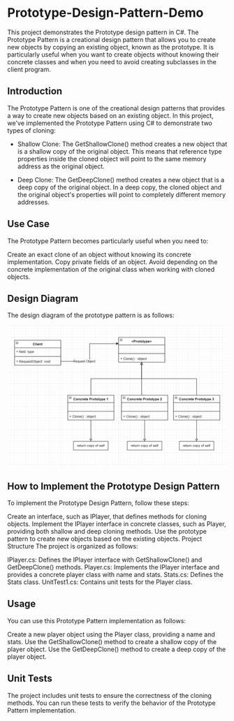 # Prototype-Design-Pattern-Demo

This project demonstrates the Prototype design pattern in C#. The Prototype Pattern is a creational design pattern that allows you to create new objects by copying an existing object, known as the prototype. It is particularly useful when you want to create objects without knowing their concrete classes and when you need to avoid creating subclasses in the client program.

## Introduction
The Prototype Pattern is one of the creational design patterns that provides a way to create new objects based on an existing object. In this project, we've implemented the Prototype Pattern using C# to demonstrate two types of cloning:

- Shallow Clone: The GetShallowClone() method creates a new object that is a shallow copy of the original object. This means that reference type properties inside the cloned object will point to the same memory address as the original object.

- Deep Clone: The GetDeepClone() method creates a new object that is a deep copy of the original object. In a deep copy, the cloned object and the original object's properties will point to completely different memory addresses.

## Use Case
The Prototype Pattern becomes particularly useful when you need to:

Create an exact clone of an object without knowing its concrete implementation.
Copy private fields of an object.
Avoid depending on the concrete implementation of the original class when working with cloned objects.

## Design Diagram
The design diagram of the prototype pattern is as follows:

![](./Prototype-Design-Pattern-img.png)


## How to Implement the Prototype Design Pattern

To implement the Prototype Design Pattern, follow these steps:

Create an interface, such as IPlayer, that defines methods for cloning objects.
Implement the IPlayer interface in concrete classes, such as Player, providing both shallow and deep cloning methods.
Use the prototype pattern to create new objects based on the existing objects.
Project Structure
The project is organized as follows:

IPlayer.cs: Defines the IPlayer interface with GetShallowClone() and GetDeepClone() methods.
Player.cs: Implements the IPlayer interface and provides a concrete player class with name and stats.
Stats.cs: Defines the Stats class.
UnitTest1.cs: Contains unit tests for the Player class.

## Usage
You can use this Prototype Pattern implementation as follows:

Create a new player object using the Player class, providing a name and stats.
Use the GetShallowClone() method to create a shallow copy of the player object.
Use the GetDeepClone() method to create a deep copy of the player object.

## Unit Tests
The project includes unit tests to ensure the correctness of the cloning methods. You can run these tests to verify the behavior of the Prototype Pattern implementation.

